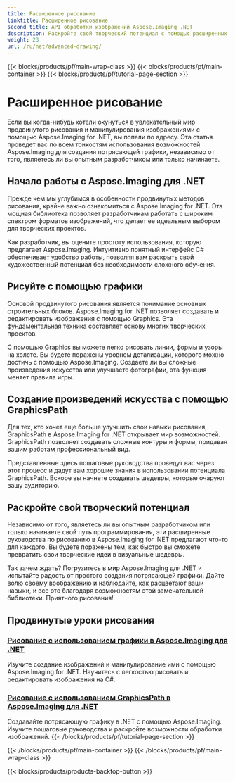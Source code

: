 ```yaml
---
title: Расширенное рисование
linktitle: Расширенное рисование
second_title: API обработки изображений Aspose.Imaging .NET
description: Раскройте свой творческий потенциал с помощью расширенных руководств по рисованию в Aspose.Imaging for .NET. Научитесь легко создавать и редактировать изображения с помощью C#.
weight: 23
url: /ru/net/advanced-drawing/
---
```


{{< blocks/products/pf/main-wrap-class >}}
{{< blocks/products/pf/main-container >}}
{{< blocks/products/pf/tutorial-page-section >}}

# Расширенное рисование


Если вы когда-нибудь хотели окунуться в увлекательный мир продвинутого рисования и манипулирования изображениями с помощью Aspose.Imaging for .NET, вы попали по адресу. Эта статья проведет вас по всем тонкостям использования возможностей Aspose.Imaging для создания потрясающей графики, независимо от того, являетесь ли вы опытным разработчиком или только начинаете.

## Начало работы с Aspose.Imaging для .NET

Прежде чем мы углубимся в особенности продвинутых методов рисования, крайне важно ознакомиться с Aspose.Imaging for .NET. Эта мощная библиотека позволяет разработчикам работать с широким спектром форматов изображений, что делает ее идеальным выбором для творческих проектов.

Как разработчик, вы оцените простоту использования, которую предлагает Aspose.Imaging. Интуитивно понятный интерфейс C# обеспечивает удобство работы, позволяя вам раскрыть свой художественный потенциал без необходимости сложного обучения.

## Рисуйте с помощью графики

Основой продвинутого рисования является понимание основных строительных блоков. Aspose.Imaging for .NET позволяет создавать и редактировать изображения с помощью Graphics. Эта фундаментальная техника составляет основу многих творческих проектов. 

С помощью Graphics вы можете легко рисовать линии, формы и узоры на холсте. Вы будете поражены уровнем детализации, которого можно достичь с помощью Aspose.Imaging. Создаете ли вы сложные произведения искусства или улучшаете фотографии, эта функция меняет правила игры.

## Создание произведений искусства с помощью GraphicsPath

Для тех, кто хочет еще больше улучшить свои навыки рисования, GraphicsPath в Aspose.Imaging for .NET открывает мир возможностей. GraphicsPath позволяет создавать сложные контуры и формы, придавая вашим работам профессиональный вид.

Представленные здесь пошаговые руководства проведут вас через этот процесс и дадут вам хорошие знания в использовании потенциала GraphicsPath. Вскоре вы начнете создавать шедевры, которые очаруют вашу аудиторию.

## Раскройте свой творческий потенциал

Независимо от того, являетесь ли вы опытным разработчиком или только начинаете свой путь программирования, эти расширенные руководства по рисованию в Aspose.Imaging for .NET предлагают что-то для каждого. Вы будете поражены тем, как быстро вы сможете превратить свои творческие идеи в визуальные шедевры.

Так зачем ждать? Погрузитесь в мир Aspose.Imaging для .NET и испытайте радость от простого создания потрясающей графики. Дайте волю своему воображению и наблюдайте, как расцветают ваши навыки, и все это благодаря возможностям этой замечательной библиотеки. Приятного рисования!
## Продвинутые уроки рисования
### [Рисование с использованием графики в Aspose.Imaging для .NET](./draw-using-graphics/)
Изучите создание изображений и манипулирование ими с помощью Aspose.Imaging for .NET. Научитесь с легкостью рисовать и редактировать изображения на C#.
### [Рисование с использованием GraphicsPath в Aspose.Imaging для .NET](./draw-using-graphicspath/)
Создавайте потрясающую графику в .NET с помощью Aspose.Imaging. Изучите пошаговые руководства и раскройте возможности обработки изображений.
{{< /blocks/products/pf/tutorial-page-section >}}

{{< /blocks/products/pf/main-container >}}
{{< /blocks/products/pf/main-wrap-class >}}

{{< blocks/products/products-backtop-button >}}
